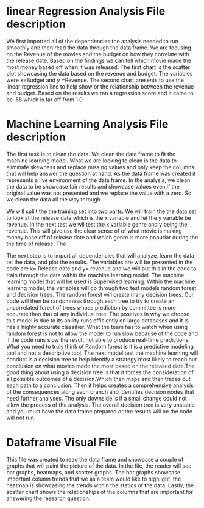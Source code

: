 # linear Regression Analysis File description

We first imported all of the dependencies the analysis needed to run smoothly and then read the data through the data frame. We are focusing on the Revenue of the movies and the budget on how they correlate with the release date. Based on the findings we can tell which movie made the most money based off when it was released. The first chart is the scatter plot showcasing the data based on the revenue and budget. The variables were x=Budget and y =Revenue. The second chart presents to use the linear regression line to help show or the relationship between the revenue and budget. Based on the results we ran a regression score and it came to be .55 which is far off from 1.0. 

# Machine Learning Analysis File description

The first task is to clean the data. We clean the data frame to fit the machine learning model. What we are looking to clean is the data to eliminate skewness and replace missing values and only keep the columns that will help answer the question at hand. As the data frame was created it represents a  live environment of the data frame. In the analysis, we clean the data to be showcase fair results and showcase values even if the original value was not presented and we replace the value with a zero. So we clean the data all the way through.

We will splilt the the training set into two parts. We will train the the data set to look at the release date which is the x variable  and let the y variable be revenue. In the next test we wil test the x variable genre and y being the revenue. This will give use the clear sense of of what movie is making money base off of release date and which genre is more popurlar during the the time of release. The 

The next step is to import all dependencies that will analyze, learn the data, tet the data, and plot the results. The variables are will be presented in the code are x= Release date and y= revenue and we will put this in the code to train through the data within the machine learning model. The machine learning model that will be used is Supervised learning. Within the machine learning model, the variables will go through two test models random forest and decision trees. The random forest will create many decision trees. Our code will then be randomness through each tree to try to create an uncorrelated forest of trees whose prediction by committee is more accurate than that of any individual tree. The positives in why we choose this model is due to its ability runs efficiently on large databases and it is has a highly accurate classifier. What the team has to watch when using random forest is not to allow the model to run slow because of the code and if the code runs slow the result not able to produce real-time predictions. What you need to truly think of Random forest is it is a predictive modeling tool and not a descriptive tool. The next model test the machine learning will conduct is a decision tree to help identify a strategy most likely to reach our conclusion on what movies made the most based on the released date.The good thing about using a decision tree is that it forces the consideration of all possible outcomes of a decision.Which then maps and then traces out each path to a conclusion. 
Then it helps creates a comprehensive analysis of the consequences along each branch and identifies decision nodes that need further analyses. The only downside is if a small change could not allow the process of the analysis. The overall decision tree is very unstable and you must have the data frame prepared or the results will be the code will not run.

# Dataframe Visual File

This file was created to read the data frame and showcase a couple of graphs that will paint the picture of the data. In the file, the reader will see bar graphs, heatmaps, and scatter graphs. The bar graphs showcase important column trends that we as a team would like to highlight. the heatmap is showcasing the trends within the statics of the data. Lastly, the scatter chart shows the relationships of the columns that are important for answering the research question.
